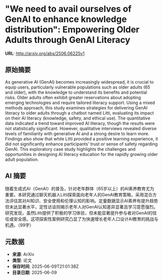 # "We need to avail ourselves of GenAI to enhance knowledge distribution": Empowering Older Adults through GenAI Literacy

**URL**: http://arxiv.org/abs/2506.06225v1

## 原始摘要

As generative AI (GenAI) becomes increasingly widespread, it is crucial to
equip users, particularly vulnerable populations such as older adults (65 and
older), with the knowledge to understand its benefits and potential risks.
Older adults often exhibit greater reservations about adopting emerging
technologies and require tailored literacy support. Using a mixed methods
approach, this study examines strategies for delivering GenAI literacy to older
adults through a chatbot named Litti, evaluating its impact on their AI
literacy (knowledge, safety, and ethical use). The quantitative data indicated
a trend toward improved AI literacy, though the results were not statistically
significant. However, qualitative interviews revealed diverse levels of
familiarity with generative AI and a strong desire to learn more. Findings also
show that while Litti provided a positive learning experience, it did not
significantly enhance participants' trust or sense of safety regarding GenAI.
This exploratory case study highlights the challenges and opportunities in
designing AI literacy education for the rapidly growing older adult population.


## AI 摘要

随着生成式AI（GenAI）的普及，针对老年群体（65岁以上）的AI素养教育尤为重要。本研究通过聊天机器人Litti探索面向老年人的GenAI教育策略，采用混合方法评估其对AI知识、安全使用和伦理认知的影响。定量数据显示AI素养有提升趋势但未达显著水平，定性访谈则揭示老年人对GenAI认知差异显著且学习意愿强烈。研究发现，虽然Litti提供了积极的学习体验，但未能显著提升参与者对GenAI的信任或安全感。这项探索性案例研究凸显了为快速增长老年人口设计AI教育的挑战与机遇。（99字）

## 元数据

- **来源**: ArXiv
- **类型**: 论文
- **保存时间**: 2025-06-09T21:01:38Z
- **目录日期**: 2025-06-09
